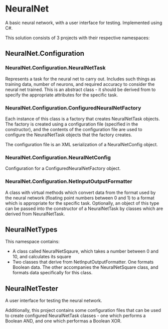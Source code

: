 # NeuralNet
A basic neural network, with a user interface for testing. Implemented using C#.

This solution consists of 3 projects with their respective namespaces:

## NeuralNet.Configuration

### NeuralNet.Configuration.NeuralNetTask

Represents a task for the neural net to carry out. Includes such things as training data, number of neurons, and required accuracy to consider the neural net trained. This is an abstract class - it should be derived from to specify the appropriate attributes for the specific task.

### NeuralNet.Configuration.ConfiguredNeuralNetFactory

Each instance of this class is a factory that creates NeuralNetTask objects. The factory is created using a configuration file (specified in the constructor), and the contents of the configuration file are used to configure the NeuralNetTask objects that the factory creates.

The configuration file is an XML serialization of a NeuralNetConfig object.

### NeuralNet.Configuration.NeuralNetConfig

Configuration for a ConfiguredNeuralNetFactory object.

### NeuralNet.Configuration.NetInputOutputFormatter

A class with virtual methods which convert data from the format used by the neural network (floating point numbers between 0 and 1) to a format which is appropriate for the specific task. Optionally, an object of this type can be passed into the constructor of a NeuralNetTask by classes which are derived from NeuralNetTask.

## NeuralNetTypes

This namespace contains:

- A class called NeuralNetSqaure, which takes a number between 0 and 10, and calculates its square
- Two classes that derive from NetInputOutputFormatter. One formats Boolean data. The other accompanies the NeuralNetSquare class, and formats data specifically for this class.

## NeuralNetTester

A user interface for testing the neural network.

Additionally, this project contains some configuration files that can be used to create configured NeuralNetTask classes - one which performs a Boolean AND, and one which performas a Boolean XOR.
